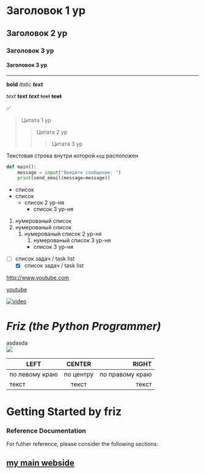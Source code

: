 # Заголовок 1 ур
## Заголовок 2 ур
### Заголовок 3 ур
#### Заголовок 3 ур
___
**bold**
*italic*
***text***

_text_
__text__
___text___
~~text~~
__~~text~~__

:white_check_mark:
> Цитата 1 ур
>> Цитата 2 ур
>>> Цитата 3 ур
> 
Текстовая строка внутри которой `код` расположен
```python
def main():
    message = input("Введите сообщение: ")
    print(send_email(message=message))
```
- список
- список
  - список 2 ур-ня
    - список 3 ур-ня

1. нумерованый список
2. нумерованый список
   1) нумерованый список 2 ур-ня
      1) нумерованый список 3 ур-ня
      -  список 3 ур-ня
- [ ] список задач / task list
  - [x] список задач / task list

http://www.youtube.com

[youtube](http://www.youtube.com)

[//]: # (![Logo]&#40;https://i.ibb.co/XyZ6CTF/pigeons.jpg&#41;)
[//]: # (![Logo]&#40;https://i.ibb.co/XyZ6CTF/pigeons.jpg, "Уру ру"&#41;)

[![video](https://i.ibb.co/XyZ6CTF/pigeons.jpg)](http://www.youtube.com)

<h1><i>Friz (the Python Programmer)</i></h1>
<div>asdasda</div>
<img src="https://i.ibb.co/XyZ6CTF/pigeons.jpg">

| LEFT           |  CENTER   |           RIGHT |
|----------------|:---------:|----------------:|
| по левому краю | по центру | по правому краю |
| текст          |   текст   |           текст |










# Getting Started by friz

### Reference Documentation
For futher reference, please consider the following sections:

## [my main webside](http://www.youtube.com)
